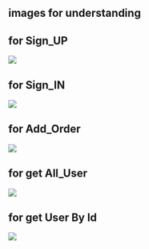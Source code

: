 ## images for understanding

## for Sign_UP

![](/Images/1.JPG)

## for Sign_IN

![](/Images/2.JPG)

## for Add_Order

![](/Images/3.JPG)

## for get All_User

![](/Images/4.JPG)

## for get User By Id

![](/Images/5.JPG)
